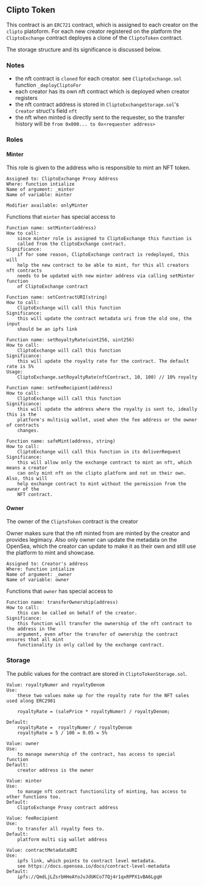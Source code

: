 ## Clipto Token

This contract is an `ERC721` contract, which is assigned to each creator on the `clipto` platoform.
For each new creator registered on the platform the `CliptoExchange` contract deployes a clone
of the `CliptoToken` contract.

The storage structure and its significance is discussed below.

### Notes

- the nft contract is `cloned` for each creator. see `CliptoExchange.sol` function `_deployCliptoFor`
- each creator has its own nft contract which is deployed when creator registers
- the nft contract address is stored in `CliptoExchangeStorage.sol`'s `Creator` struct's field `nft`
- the nft when minted is directly sent to the requester, so the transfer history will be `from 0x000... to 0x<requester address>`

### Roles

#### Minter

This role is given to the address who is responsible to mint an NFT token.

```
Assigned to: CliptoExchange Proxy Address
Where: function intialize
Name of argument: _minter
Name of variable: minter

Modifier available: onlyMinter
```

Functions that `minter` has special access to

```
Function name: setMinter(address)
How to call:
    since minter role is assigned to CliptoExchange this function is
    called from the CliptoExchange contract.
Significance:
    if for some reason, CliptoExchange contract is redeployed, this will
    help the new contract to be able to mint, for this all creators nft contracts
    needs to be updated with new minter address via calling setMinter function
    of CliptoExchange contract
```

```
Function name: setContractURI(string)
How to call:
    CliptoExchange will call this function
Significance:
    this will update the contract metadata uri from the old one, the input
    should be an ipfs link
```

```
Function name: setRoyaltyRate(uint256, uint256)
How to call:
    CliptoExchange will call this function
Significance:
    this will update the royalty rate for the contract. The default rate is 5%
Usage:
    CliptoExchange.setRoyaltyRate(nftContract, 10, 100) // 10% royalty
```

```
Function name: setFeeRecipient(address)
How to call:
    CliptoExchange will call this function
Significance:
    this will update the address where the royalty is sent to, ideally this is the
    platform's multisig wallet, used when the fee address or the owner of contracts
    changes.
```

```
Function name: safeMint(address, string)
How to call:
    CliptoExchange will call this function in its deliverRequest
Significance:
    this will allow only the exchange contract to mint an nft, which means a creator
    can only mint nft on the clipto platform and not on their own. Also, this will
    help exchange contract to mint without the permission from the owner of the
    NFT contract.
```

#### Owner

The owner of the `CliptoToken` contract is the creator

Owner makes sure that the nft minted from are minted by the creator and provides legimacy.
Also only owner can update the metadata on the OpenSea, which the creator can update to make
it as their own and still use the platform to mint and showcase.

```
Assigned to: Creator's address
Where: function intialize
Name of argument: _owner
Name of variable: owner
```

Functions that `owner` has special access to

```
Function name: transferOwnership(address)
How to call:
    this can be called on behalf of the creator.
Significance:
    this function will transfer the ownership of the nft contract to the address in the
    argument, even after the transfer of ownership the contract ensures that all mint
    functionality is only called by the exchange contract.
```

### Storage

The public values for the contract are stored in `CliptoTokenStorage.sol`.

```
Value: royaltyNumer and royaltyDenom
Use:
    these two values make up for the royalty rate for the NFT sales used along ERC2981

    royaltyRate = (salePrice * royaltyNumer) / royaltyDenom;

Default:
    royaltyRate =  royaltyNumer / royaltyDenom
    royaltyRate = 5 / 100 = 0.05 = 5%
```

```
Value: owner
Use:
    to manage ownership of the contract, has access to special function
Default:
    creator address is the owner
```

```
Value: minter
Use:
    to manage nft contract functionility of minting, has access to other functions too.
Default:
    CliptoExchange Proxy contract address
```

```
Value: feeRecipient
Use:
    to transfer all royalty fees to.
Default:
    platform multi sig wallet address
```

```
Value: contractMetadataURI
Use:
    ipfs link, which points to contract level metadata.
    see https://docs.opensea.io/docs/contract-level-metadata
Default:
    ipfs://QmdLjLZsrbHHeAYoJvJdUKCo77Qj4r1qxRPPX1vBA6LgqH
```
